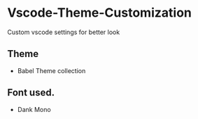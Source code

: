 # Vscode-Theme-Customization
Custom vscode settings for better look

## Theme

* Babel Theme collection
## Font used.
* Dank Mono
